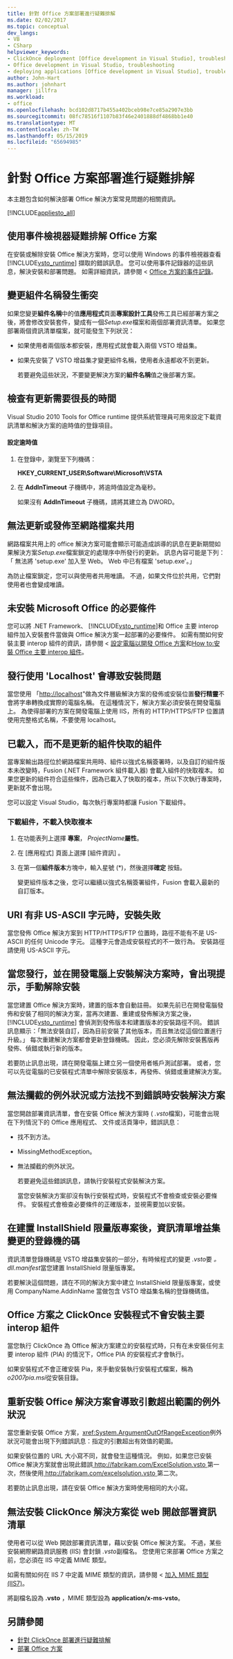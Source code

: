 ```yaml
---
title: 針對 Office 方案部署進行疑難排解
ms.date: 02/02/2017
ms.topic: conceptual
dev_langs:
- VB
- CSharp
helpviewer_keywords:
- ClickOnce deployment [Office development in Visual Studio], troubleshooting
- Office development in Visual Studio, troubleshooting
- deploying applications [Office development in Visual Studio], troubleshooting
author: John-Hart
ms.author: johnhart
manager: jillfra
ms.workload:
- office
ms.openlocfilehash: bcd102d8717b455a402bceb98e7ce85a2907e3bb
ms.sourcegitcommit: 08fc78516f1107b83f46e2401888df4868bb1e40
ms.translationtype: MT
ms.contentlocale: zh-TW
ms.lasthandoff: 05/15/2019
ms.locfileid: "65694985"
---
```

# <a name="troubleshoot-office-solution-deployment"></a>針對 Office 方案部署進行疑難排解
  本主題包含如何解決部署 Office 解決方案常見問題的相關資訊。

 [!INCLUDE[appliesto_all](../vsto/includes/appliesto-all-md.md)]

## <a name="troubleshoot-office-solutions-by-using-the-event-viewer"></a>使用事件檢視器疑難排解 Office 方案
 在安裝或解除安裝 Office 解決方案時，您可以使用 Windows 的事件檢視器查看 [!INCLUDE[vsto_runtime](../vsto/includes/vsto-runtime-md.md)] 擷取的錯誤訊息。 您可以使用事件記錄器的這些訊息，解決安裝和部署問題。 如需詳細資訊，請參閱 < [Office 方案的事件記錄](../vsto/event-logging-for-office-solutions.md)。

## <a name="change-the-assembly-name-causes-conflicts"></a>變更組件名稱發生衝突
 如果您變更**組件名稱**中的值**應用程式**頁面**專案設計工具**發佈工具已經部署方案之後，將會修改安裝套件，變成有一個*Setup.exe*檔案和兩個部署資訊清單。 如果您部署兩個資訊清單檔案，就可能發生下列狀況：

- 如果使用者兩個版本都安裝，應用程式就會載入兩個 VSTO 增益集。

- 如果先安裝了 VSTO 增益集才變更組件名稱，使用者永遠都收不到更新。

  若要避免這些狀況，不要變更解決方案的**組件名稱**值之後部署方案。

## <a name="check-for-updates-takes-a-long-time"></a>檢查有更新需要很長的時間
 Visual Studio 2010 Tools for Office runtime 提供系統管理員可用來設定下載資訊清單和解決方案的逾時值的登錄項目。

#### <a name="to-set-the-time-out-value"></a>設定逾時值

1. 在登錄中，瀏覽至下列機碼：

     **HKEY_CURRENT_USER\Software\Microsoft\VSTA**

2. 在 **AddInTimeout** 子機碼中，將逾時值設定為毫秒。

     如果沒有 **AddInTimeout** 子機碼，請將其建立為 DWORD。

## <a name="cant-update-or-publish-to-a-network-file-share"></a>無法更新或發佈至網路檔案共用
 網路檔案共用上的 office 解決方案可能會顯示可能造成誤導的訊息在更新期間如果解決方案*Setup.exe*檔案鎖定的處理序中所發行的更新。 訊息內容可能是下列：「 無法將 'setup.exe' 加入至 Web。 Web 中已有檔案 'setup.exe'。」

 為防止檔案鎖定，您可以與使用者共用唯讀。 不過，如果文件位於共用，它們對使用者也會變成唯讀。

## <a name="prerequisites-for-microsoft-office-arent-installed"></a>未安裝 Microsoft Office 的必要條件
 您可以將 .NET Framework、 [!INCLUDE[vsto_runtime](../vsto/includes/vsto-runtime-md.md)]和 Office 主要 interop 組件加入安裝套件當做與 Office 解決方案一起部署的必要條件。 如需有關如何安裝主要 interop 組件的資訊，請參閱 <<c0> [ 設定電腦以開發 Office 方案](../vsto/configuring-a-computer-to-develop-office-solutions.md)和[How to:安裝 Office 主要 interop 組件](../vsto/how-to-install-office-primary-interop-assemblies.md)。

## <a name="publish-using-localhost-can-cause-installation-problems"></a>發行使用 'Localhost' 會導致安裝問題
 當您使用 「<http://localhost>"做為文件層級解決方案的發佈或安裝位置**發行精靈**不會將字串轉換成實際的電腦名稱。 在這種情況下，解決方案必須安裝在開發電腦上。 為使得部署的方案在開發電腦上使用 IIS，所有的 HTTP/HTTPS/FTP 位置請使用完整格式名稱，不要使用 localhost。

## <a name="cached-assemblies-are-loaded-instead-of-updated-assemblies"></a>已載入，而不是更新的組件快取的組件
 當專案輸出路徑位於網路檔案共用時、組件以強式名稱簽署時，以及自訂的組件版本未改變時，Fusion (.NET Framework 組件載入器) 會載入組件的快取複本。 如果您更新的組件符合這些條件，因為已載入了快取的複本，所以下次執行專案時，更新就不會出現。

 您可以設定 Visual Studio，每次執行專案時都讓 Fusion 下載組件。

### <a name="to-download-assemblies-instead-of-loading-cached-copies"></a>下載組件，不載入快取複本

1. 在功能表列上選擇 **專案**， _ProjectName_**屬性**。

2. 在 [應用程式]  頁面上選擇 [組件資訊] 。

3. 在第一個**組件版本**方塊中，輸入星號 (\*)，然後選擇**確定** 按鈕。

   變更組件版本之後，您可以繼續以強式名稱簽署組件，Fusion 會載入最新的自訂版本。

## <a name="installation-fails-when-the-uri-has-characters-that-arent-us-ascii"></a>URI 有非 US-ASCII 字元時，安裝失敗
 當您發佈 Office 解決方案到 HTTP/HTTPS/FTP 位置時，路徑不能有不是 US-ASCII 的任何 Unicode 字元。 這種字元會造成安裝程式的不一致行為。 安裝路徑請使用 US-ASCII 字元。

## <a name="prompt-to-manually-uninstall-appears-when-you-publish-and-install-a-solution-on-the-development-computer"></a>當您發行，並在開發電腦上安裝解決方案時，會出現提示，手動解除安裝
 當您建置 Office 解決方案時，建置的版本會自動註冊。 如果先前已在開發電腦發佈和安裝了相同的解決方案，當再次建置、重建或發佈解決方案之後， [!INCLUDE[vsto_runtime](../vsto/includes/vsto-runtime-md.md)] 會偵測到發佈版本和建置版本的安裝路徑不同。 錯誤訊息顯示：「無法安裝自訂，因為目前安裝了其他版本，而且無法從這個位置進行升級。」 每次重建解決方案都會更新登錄機碼。 因此，您必須先解除安裝舊版再發佈、偵錯或執行新的版本。

 若要防止訊息出現，請在開發電腦上建立另一個使用者帳戶測試部署。 或者，您可以先從電腦的已安裝程式清單中解除安裝版本，再發佈、偵錯或重建解決方案。

## <a name="uncaught-exception-or-method-not-found-error-when-you-install-a-solution"></a>無法攔截的例外狀況或方法找不到錯誤時安裝解決方案
 當您開啟部署資訊清單，會在安裝 Office 解決方案時 ( *.vsto*檔案)，可能會出現在下列情況下的 Office 應用程式、 文件或活頁簿中，錯誤訊息：

- 找不到方法。

- MissingMethodException。

- 無法攔截的例外狀況。

  若要避免這些錯誤訊息，請執行安裝程式安裝解決方案。

  當您安裝解決方案卻沒有執行安裝程式時，安裝程式不會檢查或安裝必要條件。 安裝程式會檢查必要條件的正確版本，並視需要加以安裝。

## <a name="manifest-registry-keys-for-add-ins-change-after-an-installshield-limited-edition-project-is-built"></a>在建置 InstallShield 限量版專案後，資訊清單增益集變更的登錄機的碼
 資訊清單登錄機碼是 VSTO 增益集安裝的一部分，有時候程式的變更 *.vsto*要 *。 dll.manifest*當您建置 InstallShield 限量版專案。

 若要解決這個問題，請在不同的解決方案中建立 InstallShield 限量版專案，或使用 CompanyName.AddinName 當做包含 VSTO 增益集名稱的登錄機碼值。

## <a name="the-clickonce-installer-for-your-office-solution-doesnt-install-the-primary-interop-assemblies"></a>Office 方案之 ClickOnce 安裝程式不會安裝主要 interop 組件
 當您執行 ClickOnce 為 Office 解決方案建立的安裝程式時，只有在未安裝任何主要 interop 組件 (PIA) 的情況下，Office PIA 的安裝程式才會執行。

 如果安裝程式不會正確安裝 Pia，來手動安裝執行安裝程式檔案，稱為*o2007pia.msi*從安裝目錄。

## <a name="reinstall-office-solutions-causes-an-argument-out-of-range-exception"></a>重新安裝 Office 解決方案會導致引數超出範圍的例外狀況
 當您重新安裝 Office 方案，<xref:System.ArgumentOutOfRangeException>例外狀況可能會出現下列錯誤訊息：指定的引數超出有效值的範圍。

 如果安裝位置的 URL 大小寫不同，就會發生這種情況。 例如，如果您已安裝 Office 解決方案就會出現此錯誤[ http://fabrikam.com/ExcelSolution.vsto ](http://fabrikam.com/ExcelSolution.vsto)第一次，然後使用[ http://fabrikam.com/excelsolution.vsto ](http://fabrikam.com/excelsolution.vsto)第二次。

 若要防止訊息出現，請在安裝 Office 解決方案時使用相同的大小寫。

## <a name="cant-install-a-clickonce-solution-by-opening-the-deployment-manifest-from-the-web"></a>無法安裝 ClickOnce 解決方案從 web 開啟部署資訊清單
 使用者可以從 Web 開啟部署資訊清單，藉以安裝 Office 解決方案。 不過，某些安裝網際網路資訊服務 (IIS) 會封鎖 *.vsto*副檔名。 您使用它來部署 Office 方案之前，您必須在 IIS 中定義 MIME 類型。

 如需有關如何在 IIS 7 中定義 MIME 類型的資訊，請參閱 <<c0> [ 加入 MIME 類型 (IIS7)](https://technet.microsoft.com/library/cc725608(WS.10).aspx)。

 將副檔名設為 **.vsto** ，MIME 類型設為 **application/x-ms-vsto**。

## <a name="see-also"></a>另請參閱

- [針對 ClickOnce 部署進行疑難排解](../deployment/troubleshooting-clickonce-deployments.md)
- [部署 Office 方案](../vsto/deploying-an-office-solution.md)
